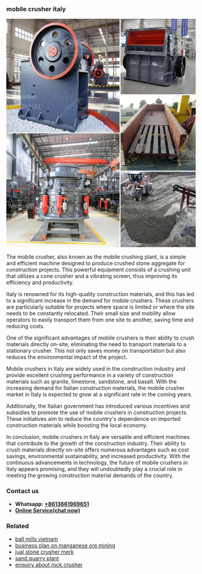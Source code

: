 <h3>mobile crusher italy</h3><img src='1704856812.jpg' alt=''><p>The mobile crusher, also known as the mobile crushing plant, is a simple and efficient machine designed to produce crushed stone aggregate for construction projects. This powerful equipment consists of a crushing unit that utilizes a cone crusher and a vibrating screen, thus improving its efficiency and productivity.</p><p>Italy is renowned for its high-quality construction materials, and this has led to a significant increase in the demand for mobile crushers. These crushers are particularly suitable for projects where space is limited or where the site needs to be constantly relocated. Their small size and mobility allow operators to easily transport them from one site to another, saving time and reducing costs.</p><p>One of the significant advantages of mobile crushers is their ability to crush materials directly on-site, eliminating the need to transport materials to a stationary crusher. This not only saves money on transportation but also reduces the environmental impact of the project.</p><p>Mobile crushers in Italy are widely used in the construction industry and provide excellent crushing performance in a variety of construction materials such as granite, limestone, sandstone, and basalt. With the increasing demand for Italian construction materials, the mobile crusher market in Italy is expected to grow at a significant rate in the coming years.</p><p>Additionally, the Italian government has introduced various incentives and subsidies to promote the use of mobile crushers in construction projects. These initiatives aim to reduce the country's dependence on imported construction materials while boosting the local economy.</p><p>In conclusion, mobile crushers in Italy are versatile and efficient machines that contribute to the growth of the construction industry. Their ability to crush materials directly on-site offers numerous advantages such as cost savings, environmental sustainability, and increased productivity. With the continuous advancements in technology, the future of mobile crushers in Italy appears promising, and they will undoubtedly play a crucial role in meeting the growing construction material demands of the country.</p><h3>Contact us</h3><ul><li><strong>Whatsapp:&nbsp;<a href="https://wa.me/8613661969651">+8613661969651</a></strong></li><li><a href="https://swt.shibang-china.com/?git&amp;zhl&amp;mobile crusher italy"><strong>Online Service(chat now)</strong></a></li></ul><h3>Related</h3><ul><li><a href='ball mills vietnam.md'>ball mills vietnam</a></li><li><a href='business plan on manganese ore mining.md'>business plan on manganese ore mining</a></li><li><a href='jual stone crusher merk.md'>jual stone crusher merk</a></li><li><a href='sand quarry plant.md'>sand quarry plant</a></li><li><a href='enquiry about rock crusher.md'>enquiry about rock crusher</a></li></ul>